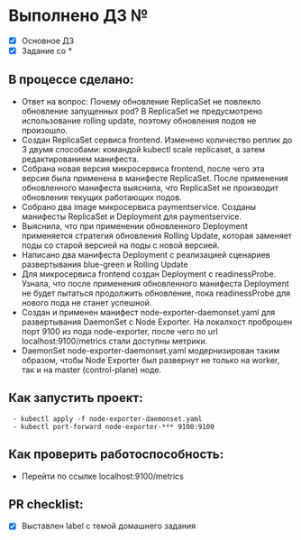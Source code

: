 # Выполнено ДЗ №

 - [x] Основное ДЗ
 - [x] Задание со *

## В процессе сделано:
 - Ответ на вопрос: Почему обновление ReplicaSet не повлекло обновление запущенных pod?
В ReplicaSet не предусмотрено использование rolling update, поэтому обновления подов не произошло.
 - Создан ReplicaSet сервиса frontend. Изменено количество реплик до 3 двумя способами: командой kubectl scale replicaset, а затем редактированием манифеста. 
 - Собрана новая версия микросервиса frontend, после чего эта версия была применена в манифесте ReplicaSet. После применения обновленного манифеста выяснила, что ReplicaSet не производит обновления текущих работающих подов. 
 - Собрано два image микросервиса paymentservice. Созданы манифесты ReplicaSet и Deployment для paymentservice. 
 - Выяснила, что при применении обновленного Deployment применяется стратегия обновления Rolling Update, которая заменяет поды со старой версией на поды с новой версией. 
 - Написано два манифеста Deployment с реализацией сценариев развертывания blue-green и Rolling Update
 - Для микросервиса frontend создан Deployment с readinessProbe. Узнала, что после применения обновленного манифеста Deployment не будет пытаться продолжить обновление, пока readinessProbe для нового пода не станет успешной.
 - Создан и применен манифест node-exporter-daemonset.yaml для развертывания DaemonSet с Node Exporter. На локалхост проброшен порт 9100 из пода node-exporter, после чего по url localhost:9100/metrics стали доступны метрики. 
 - DaemonSet node-exporter-daemonset.yaml модернизирован таким образом, чтобы Node Exporter был развернут не только на worker, так и на master (control-plane) ноде.

## Как запустить проект:
```
 - kubectl apply -f node-exporter-daemonset.yaml 
 - kubectl port-forward node-exporter-*** 9100:9100
```

## Как проверить работоспособность:
 - Перейти по ссылке localhost:9100/metrics 

## PR checklist:
 - [x] Выставлен label с темой домашнего задания
